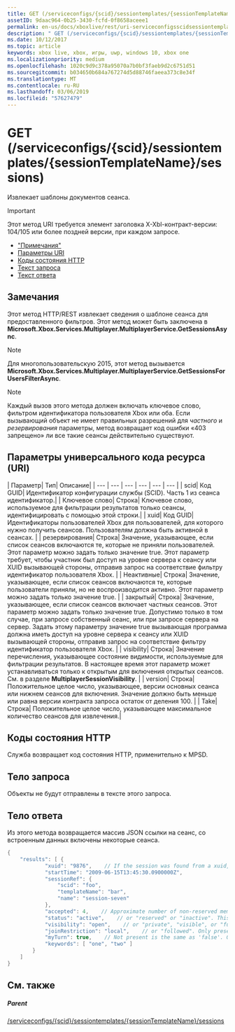```yaml
---
title: GET (/serviceconfigs/{scid}/sessiontemplates/{sessionTemplateName}/sessions)
assetID: 9daac964-0b25-3430-fcfd-0f8658aceee1
permalink: en-us/docs/xboxlive/rest/uri-serviceconfigsscidsessiontemplatessessiontemplatenamesessionsget.html
description: " GET (/serviceconfigs/{scid}/sessiontemplates/{sessionTemplateName}/sessions)"
ms.date: 10/12/2017
ms.topic: article
keywords: xbox live, xbox, игры, uwp, windows 10, xbox one
ms.localizationpriority: medium
ms.openlocfilehash: 1020c9d9c378a95070a7b0bf3faeb9d2c6751d51
ms.sourcegitcommit: b034650b684a767274d5d88746faeea373c8e34f
ms.translationtype: MT
ms.contentlocale: ru-RU
ms.lasthandoff: 03/06/2019
ms.locfileid: "57627479"
---
```

# <a name="get-serviceconfigsscidsessiontemplatessessiontemplatenamesessions"></a>GET (/serviceconfigs/{scid}/sessiontemplates/{sessionTemplateName}/sessions)
Извлекает шаблоны документов сеанса.

> [!IMPORTANT]
> Этот метод URI требуется элемент заголовка X-Xbl-контракт-версии: 104/105 или более поздней версии, при каждом запросе.

  * ["Примечания"](#ID4ET)
  * [Параметры URI](#ID4EKB)
  * [Коды состояния HTTP](#ID4EXB)
  * [Текст запроса](#ID4EAC)
  * [Текст ответа](#ID4EKC)

<a id="ID4ET"></a>


## <a name="remarks"></a>Замечания

Этот метод HTTP/REST извлекает сведения о шаблоне сеанса для предоставленного фильтров. Этот метод может быть заключена в **Microsoft.Xbox.Services.Multiplayer.MultiplayerService.GetSessionsAsync**.


> [!NOTE] 
> Для многопользовательскую 2015, этот метод вызывается <b>Microsoft.Xbox.Services.Multiplayer.MultiplayerService.GetSessionsForUsersFilterAsync</b>.  



> [!NOTE] 
> Каждый вызов этого метода должен включать ключевое слово, фильтром идентификатора пользователя Xbox или оба. Если вызывающий объект не имеет правильных разрешений для <i>частного</i> и <i>резервирования</i> параметры, метод возвращает код ошибки «403 запрещено» ли все такие сеансы действительно существуют.  


<a id="ID4EKB"></a>


## <a name="uri-parameters"></a>Параметры универсального кода ресурса (URI)

| Параметр| Тип| Описание|
| --- | --- | --- | --- | --- | --- |
| scid| Код GUID| Идентификатор конфигурации службы (SCID). Часть 1 из сеанса идентификатор.|
| Ключевое слово| Строка| Ключевое слово, используемое для фильтрации результатов только сеансы, идентифицировать с помощью этой строки.|
| xuid| Код GUID| Идентификаторы пользователей Xbox для пользователей, для которого нужно получить сеансов. Пользователям должна быть активной в сеансах. |
| резервирования| Строка| Значение, указывающее, если список сеансов включаются те, которые не приняли пользователей. Этот параметр можно задать только значение true. Этот параметр требует, чтобы участник был доступ на уровне сервера к сеансу или XUID вызывающей стороны, отправив запрос на соответствие фильтру идентификатор пользователя Xbox. |
| Неактивные| Строка| Значение, указывающее, если список сеансов включаются те, которые пользователи приняли, но не воспроизводится активно. Этот параметр можно задать только значение true. |
| закрытый| Строка| Значение, указывающее, если список сеансов включает частных сеансов. Этот параметр можно задать только значение true. Допустимо только в том случае, при запросе собственный сеанс, или при запросе сервера на сервер. Задать этому параметру значение true вызывающая программа должна иметь доступ на уровне сервера к сеансу или XUID вызывающей стороны, отправив запрос на соответствие фильтру идентификатор пользователя Xbox. |
| visibility| Строка| Значение перечисления, указывающее состояние видимости, используемые для фильтрации результатов. В настоящее время этот параметр может устанавливаться только к открытым для включения открытых сеансов. См. в разделе <b>MultiplayerSessionVisibility</b>. |
| version| Строка| Положительное целое число, указывающее, версии основных сеанса или нижнем сеансов для включения. Значение должно быть меньше или равна версии контракта запроса остаток от деления 100. |
| Take| Строка| Положительное целое число, указывающее максимальное количество сеансов для извлечения.|

<a id="ID4EXB"></a>


## <a name="http-status-codes"></a>Коды состояния HTTP
Служба возвращает код состояния HTTP, применительно к MPSD.  
<a id="ID4EAC"></a>


## <a name="request-body"></a>Тело запроса

Объекты не будут отправлены в тексте этого запроса.

<a id="ID4EKC"></a>


## <a name="response-body"></a>Тело ответа

Из этого метода возвращается массив JSON ссылки на сеанс, со встроенным данных включены некоторые сеанса.


```cpp
{
    "results": [ {
            "xuid": "9876",    // If the session was found from a xuid, that xuid.
            "startTime": "2009-06-15T13:45:30.0900000Z",
            "sessionRef": {
                "scid": "foo",
                "templateName": "bar",
                "name": "session-seven"
            },
            "accepted": 4,    // Approximate number of non-reserved members.
            "status": "active",    // or "reserved" or "inactive". This is the state of the user in the session, not the session itself. Only present if the session was found using a xuid.
            "visibility": "open",    // or "private", "visible", or "full"
            "joinRestriction": "local",    // or "followed". Only present if 'visibility' is "open" or "full" and the session has a join restriction.
            "myTurn": true,    // Not present is the same as 'false'. Only present if the session was found using a xuid.
            "keywords": [ "one", "two" ]
        }
    ]
}

```


<a id="ID4EUC"></a>


## <a name="see-also"></a>См. также

<a id="ID4EWC"></a>


##### <a name="parent"></a>Parent

[/serviceconfigs/{scid}/sessiontemplates/{sessionTemplateName}/sessions](uri-serviceconfigsscidsessiontemplatessessiontemplatenamesessions.md)
